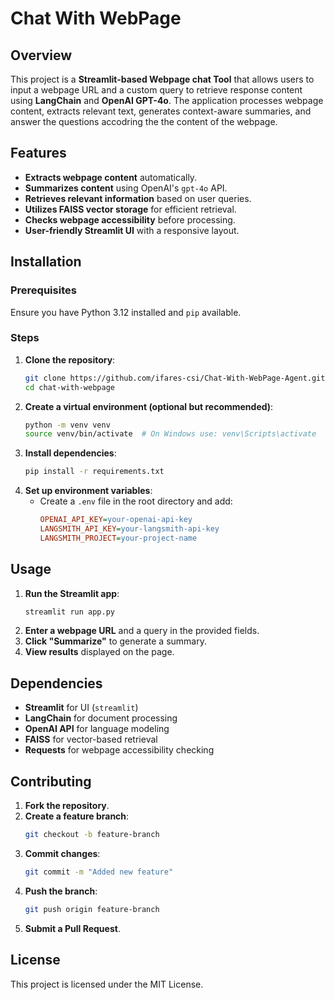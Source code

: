 # Chat With WebPage 

## Overview
This project is a **Streamlit-based Webpage chat Tool** that allows users to input a webpage URL and a custom query to retrieve response content using **LangChain** and **OpenAI GPT-4o**. The application processes webpage content, extracts relevant text, generates context-aware summaries, and answer the questions accodring the the content of the webpage.

## Features
- **Extracts webpage content** automatically.
- **Summarizes content** using OpenAI's `gpt-4o` API.
- **Retrieves relevant information** based on user queries.
- **Utilizes FAISS vector storage** for efficient retrieval.
- **Checks webpage accessibility** before processing.
- **User-friendly Streamlit UI** with a responsive layout.

## Installation
### Prerequisites
Ensure you have Python 3.12 installed and `pip` available.

### Steps
1. **Clone the repository**:
   ```bash
   git clone https://github.com/ifares-csi/Chat-With-WebPage-Agent.git
   cd chat-with-webpage
   ```
2. **Create a virtual environment (optional but recommended)**:
   ```bash
   python -m venv venv
   source venv/bin/activate  # On Windows use: venv\Scripts\activate
   ```
3. **Install dependencies**:
   ```bash
   pip install -r requirements.txt
   ```
4. **Set up environment variables**:
   - Create a `.env` file in the root directory and add:
     ```ini
     OPENAI_API_KEY=your-openai-api-key
     LANGSMITH_API_KEY=your-langsmith-api-key
     LANGSMITH_PROJECT=your-project-name
     ```

## Usage
1. **Run the Streamlit app**:
   ```bash
   streamlit run app.py
   ```
2. **Enter a webpage URL** and a query in the provided fields.
3. **Click "Summarize"** to generate a summary.
4. **View results** displayed on the page.

## Dependencies
- **Streamlit** for UI (`streamlit`)
- **LangChain** for document processing
- **OpenAI API** for language modeling
- **FAISS** for vector-based retrieval
- **Requests** for webpage accessibility checking

## Contributing
1. **Fork the repository**.
2. **Create a feature branch**:
   ```bash
   git checkout -b feature-branch
   ```
3. **Commit changes**:
   ```bash
   git commit -m "Added new feature"
   ```
4. **Push the branch**:
   ```bash
   git push origin feature-branch
   ```
5. **Submit a Pull Request**.

## License
This project is licensed under the MIT License.

<!-- ## Contact
For questions or suggestions, feel free to reach out!

📧 Email: your-email@example.com
🔗 GitHub: [Your Repository](https://github.com/your-repo/chat-with-webpage)
 -->
